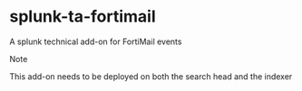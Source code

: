 # splunk-ta-fortimail

A splunk technical add-on for FortiMail events

> [!note]
> This add-on needs to be deployed on both the search head and the indexer
